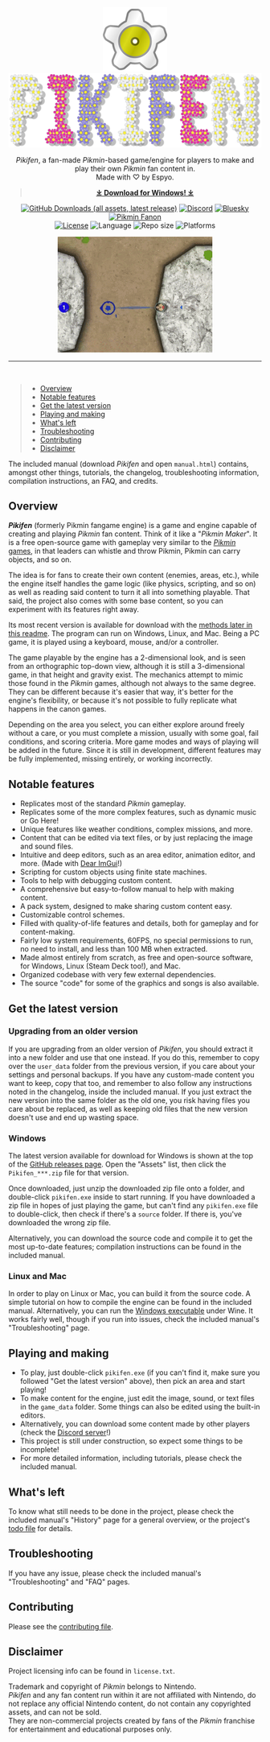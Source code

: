 <div align="center">

![Pikifen's logo](game_data/base/graphics/gui/icon.png)  
![Pikifen's wordmark](game_data/base/graphics/gui/wordmark.png)

_Pikifen_, a fan-made _Pikmin_-based game/engine for players to make and play their own _Pikmin_ fan content in.  
Made with ♡ by Espyo.

> **[⤓ Download for Windows! ⤓](#windows)**

[![GitHub Downloads (all assets, latest release)](
    https://img.shields.io/github/downloads-pre/Espyo/Pikifen/latest/total?style=plastic&logo=github&label=Latest%20version%20downloads
)](
    https://github.com/Espyo/Pikifen/releases
)
[![Discord](
    https://img.shields.io/discord/459094367425134593?style=plastic&logo=discord&label=Discord&color=green
)](
    https://discord.gg/qbhz4u3
)
[![Bluesky](
    https://img.shields.io/badge/-Bluesky-gray?style=plastic&logo=Bluesky
)](
    https://bsky.app/profile/pikifen.bsky.social
)
[![Pikmin Fanon](
    https://img.shields.io/badge/Pikmin%20Fanon%20page-green?style=plastic
)](
    https://www.pikminfanon.com/wiki/Pikifen
)  
[![License](
    https://img.shields.io/badge/License-MIT-lightgray?style=plastic
)](
    #disclaimer
)
![Language](
    https://img.shields.io/badge/Language-C%2B%2B-lightgray?style=plastic
)
![Repo size](
    https://img.shields.io/github/repo-size/Espyo/Pikifen?style=plastic&label=Repo%20size&color=lightgray
)
![Platforms](
    https://img.shields.io/badge/Platforms-Windows%2C%20Linux%2C%20MacOS-lightgray?style=plastic
)

![Gameplay and editor footage.](manual/images/footage.gif)

</div>

---
<br>

> * [Overview](#overview)
> * [Notable features](#notable-features)
> * [Get the latest version](#get-the-latest-version)
> * [Playing and making](#playing-and-making)
> * [What's left](#whats-left)
> * [Troubleshooting](#troubleshooting)
> * [Contributing](#contributing)
> * [Disclaimer](#disclaimer)

The included manual (download _Pikifen_ and open `manual.html`) contains, amongst other things, tutorials, the changelog, troubleshooting information, compilation instructions, an FAQ, and credits.

## Overview

**_Pikifen_** (formerly Pikmin fangame engine) is a game and engine capable of creating and playing _Pikmin_ fan content. Think of it like a "_Pikmin Maker_". It is a free open-source game with gameplay very similar to the [_Pikmin_ games](https://www.pikminwiki.com/Pikmin_series), in that leaders can whistle and throw Pikmin, Pikmin can carry objects, and so on.

The idea is for fans to create their own content (enemies, areas, etc.), while the engine itself handles the game logic (like physics, scripting, and so on) as well as reading said content to turn it all into something playable. That said, the project also comes with some base content, so you can experiment with its features right away.

Its most recent version is available for download with the [methods later in this readme](#get-the-latest-version). The program can run on Windows, Linux, and Mac. Being a PC game, it is played using a keyboard, mouse, and/or a controller.
    
The game playable by the engine has a 2-dimensional look, and is seen from an orthographic top-down view, although it is still a 3-dimensional game, in that height and gravity exist. The mechanics attempt to mimic those found in the _Pikmin_ games, although not always to the same degree. They can be different because it's easier that way, it's better for the engine's flexibility, or because it's not possible to fully replicate what happens in the canon games.
    
Depending on the area you select, you can either explore around freely without a care, or you must complete a mission, usually with some goal, fail conditions, and scoring criteria. More game modes and ways of playing will be added in the future. Since it is still in development, different features may be fully implemented, missing entirely, or working incorrectly.

## Notable features

* Replicates most of the standard _Pikmin_ gameplay.
* Replicates some of the more complex features, such as dynamic music or Go Here!
* Unique features like weather conditions, complex missions, and more.
* Content that can be edited via text files, or by just replacing the image and sound files.
* Intuitive and deep editors, such as an area editor, animation editor, and more. (Made with [Dear ImGui](https://github.com/ocornut/imgui)!)
* Scripting for custom objects using finite state machines.
* Tools to help with debugging custom content.
* A comprehensive but easy-to-follow manual to help with making content.
* A pack system, designed to make sharing custom content easy.
* Customizable control schemes.
* Filled with quality-of-life features and details, both for gameplay and for content-making.
* Fairly low system requirements, 60FPS, no special permissions to run, no need to install, and less than 100 MB when extracted.
* Made almost entirely from scratch, as free and open-source software, for Windows, Linux (Steam Deck too!), and Mac.
* Organized codebase with very few external dependencies.
* The source "code" for some of the graphics and songs is also available.

## Get the latest version

### Upgrading from an older version

If you are upgrading from an older version of _Pikifen_, you should extract it into a new folder and use that one instead. If you do this, remember to copy over the `user_data` folder from the previous version, if you care about your settings and personal backups. If you have any custom-made content you want to keep, copy that too, and remember to also follow any instructions noted in the changelog, inside the included manual.
If you just extract the new version into the same folder as the old one, you risk having files you care about be replaced, as well as keeping old files that the new version doesn't use and end up wasting space.

### Windows
The latest version available for download for Windows is shown at the top of the [GitHub releases page](https://github.com/Espyo/Pikifen/releases). Open the "Assets" list, then click the `Pikifen_***.zip` file for that version.

Once downloaded, just unzip the downloaded zip file onto a folder, and double-click `pikifen.exe` inside to start running. If you have downloaded a zip file in hopes of just playing the game, but can't find any `pikifen.exe` file to double-click, then check if there's a `source` folder. If there is, you've downloaded the wrong zip file.

Alternatively, you can download the source code and compile it to get the most up-to-date features; compilation instructions can be found in the included manual.
        
### Linux and Mac
In order to play on Linux or Mac, you can build it from the source code. A simple tutorial on how to compile the engine can be found in the included manual.
Alternatively, you can run the [Windows executable](#windows) under Wine. It works fairly well, though if you run into issues, check the included manual's "Troubleshooting" page.

## Playing and making

* To play, just double-click `pikifen.exe` (if you can't find it, make sure you followed "Get the latest version" above), then pick an area and start playing!
* To make content for the engine, just edit the image, sound, or text files in the `game_data` folder. Some things can also be edited using the built-in editors.
* Alternatively, you can download some content made by other players (check the [Discord server](https://discord.gg/qbhz4u3)!)
* This project is still under construction, so expect some things to be incomplete!
* For more detailed information, including tutorials, please check the included manual.

## What's left

To know what still needs to be done in the project, please check the included manual's "History" page for a general overview, or the project's [todo file](https://github.com/Espyo/Pikifen/blob/master/source/documents/todo.txt) for details.

## Troubleshooting

If you have any issue, please check the included manual's "Troubleshooting" and "FAQ" pages.

## Contributing

Please see the [contributing file](https://github.com/Espyo/Pikifen/blob/master/contributing.md).

## Disclaimer

Project licensing info can be found in `license.txt`.
    
Trademark and copyright of _Pikmin_ belongs to Nintendo.  
_Pikifen_ and any fan content run within it are not affiliated with Nintendo, do not replace any official Nintendo content, do not contain any copyrighted assets, and can not be sold.  
They are non-commercial projects created by fans of the _Pikmin_ franchise for entertainment and educational purposes only.
